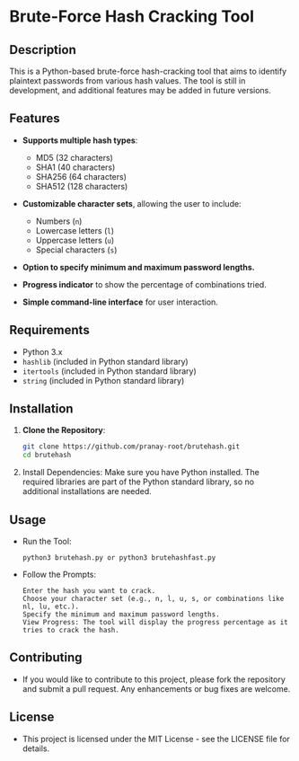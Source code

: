 # Brute-Force Hash Cracking Tool

## Description

This is a Python-based brute-force hash-cracking tool that aims to identify plaintext passwords from various hash values. The tool is still in development, and additional features may be added in future versions.

## Features

- **Supports multiple hash types**:
  - MD5 (32 characters)
  - SHA1 (40 characters)
  - SHA256 (64 characters)
  - SHA512 (128 characters)
  
- **Customizable character sets**, allowing the user to include:
  - Numbers (`n`)
  - Lowercase letters (`l`)
  - Uppercase letters (`u`)
  - Special characters (`s`)
  
- **Option to specify minimum and maximum password lengths.**
  
- **Progress indicator** to show the percentage of combinations tried.
  
- **Simple command-line interface** for user interaction.

## Requirements

- Python 3.x
- `hashlib` (included in Python standard library)
- `itertools` (included in Python standard library)
- `string` (included in Python standard library)

## Installation

1. **Clone the Repository**:
   ```bash
   git clone https://github.com/pranay-root/brutehash.git
   cd brutehash
   ```
2. Install Dependencies: Make sure you have Python installed. The required libraries are part of the Python standard library, so no additional installations are needed.

## Usage

- Run the Tool:
  ```
  python3 brutehash.py or python3 brutehashfast.py
  ```
- Follow the Prompts:
  ```
  Enter the hash you want to crack.
  Choose your character set (e.g., n, l, u, s, or combinations like nl, lu, etc.).
  Specify the minimum and maximum password lengths.
  View Progress: The tool will display the progress percentage as it tries to crack the hash.
  ```

## Contributing
- If you would like to contribute to this project, please fork the repository and submit a pull request. Any enhancements or bug fixes are welcome.

## License
- This project is licensed under the MIT License - see the LICENSE file for details.
  
